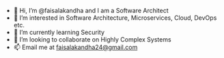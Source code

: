 - 👋 Hi, I’m @faisalakandha and I am a Software Architect
- 👀 I’m interested in Software Architecture, Microservices, Cloud, DevOps etc. 
- 🌱 I’m currently learning Security
- 💞️ I’m looking to collaborate on Highly Complex Systems
- 📫 Email me at faisalakandha24@gmail.com

<!---
faisalakandha/faisalakandha is a ✨ special ✨ repository because its `README.md` (this file) appears on your GitHub profile.
You can click the Preview link to take a look at your changes.
--->
